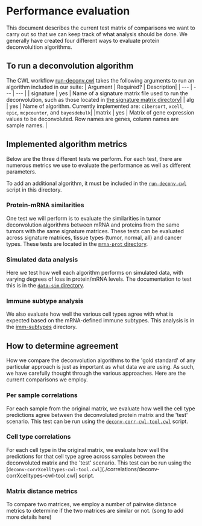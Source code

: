 # Performance evaluation

This document describes the current test matrix of comparisons we want to carry
out so that we can keep track of what analysis should be done. We generally have created
four different ways to evaluate protein deconvolultion algorithms.

## To run a deconvolution algorithm
The CWL workflow [run-deconv.cwl](./run-deconv.cwl) takes the following arguments
to run an algorithm included in our suite:
| Argument | Required? | Description|
| --- | --- | --- |
| signature | yes | Name of a signature matrix file used to run the deconvolution, such as those located in [the signature matrix directory](../signature_matrices)|
| alg | yes | Name of algorithm. Currently implemented are: `cibersort`, `xcell`, `epic`, `mcpcounter`, and `bayesdebulk`|
|matrix | yes | Matrix of gene expression values to be deconvoluted. Row names are genes, column names are sample names. |

## Implemented algorithm metrics
Below are the three different tests we perform. For each test, there are numerous
metrics we use to evaluate the performance as well as different parameters.

To add an additional algorithm, it must be included in the [`run-deconv.cwl`](./run-deconv.cwl)
script in this directory.

### Protein-mRNA similarities
One test we will perform is to evaluate the similarities in tumor deconvolution
algorithms between mRNA and proteins from the same tumors with the same signature matrices.
These tests can be evaluated across signature matrices, tissue types (tumor, normal, all) and cancer
types. These tests are located in the [`mrna-prot` directory](./mrna-prot).

### Simulated data analysis
Here we test how well each algorithm performs on simulated data, with varying degrees of loss in protein/mRNA levels. 
The documentation to test this is in the [`data-sim` directory](./data-sim).

### Immune subtype analysis
We also evaluate how well the various cell types agree with what is expected based on the mRNA-defined immune subtypes. This analysis is in the [imm-subtypes](./imm-subtypes) directory.

## How to determine agreement
How we compare the deconvolution algorithms to the 'gold standard' of any particular approach is just as important as what data we are using. As such, we have carefully thought through the various approaches. Here are the current comparisons we employ.

### Per sample correlations
For each sample from the original matrix, we evaluate how well the cell type predictions agree between the deconvoluted protein matrix and the 'test' scenario. This test can be run using the [`deconv-corr-cwl-tool.cwl`](./correlations/deconv-corr-cwl-tool.cwl) script.

### Cell type correlations
For each cell type in the original matrix, we evaluate how well the predictions for that cell type agree across samples between the deconvoluted matrix and the 'test' scenario. This test can be run using the [`deconv-corrXcelltypes-cwl-tool.cwl`](./correlations/deconv-corrXcelltypes-cwl-tool.cwl] script.

### Matrix distance metrics
To compare two matrices, we employ a number of pairwise distance metrics to determine if the two matrices are similar or not. (song to add more details here)
